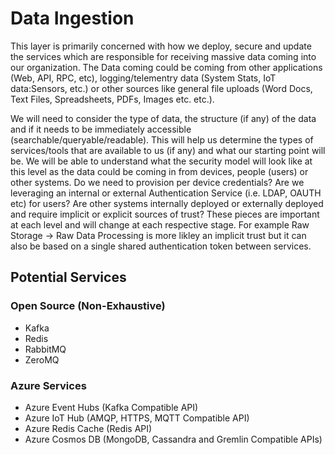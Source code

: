 # Data Ingestion
This layer is primarily concerned with how we deploy, secure and update the services which are responsible for receiving massive data coming into our organization.  The Data coming could be coming from other applications (Web, API, RPC, etc), logging/telementry data (System Stats, IoT data:Sensors, etc.) or other sources like general file uploads (Word Docs, Text Files, Spreadsheets, PDFs, Images etc. etc.).

We will need to consider the type of data, the structure (if any) of the data and if it needs to be immediately accessible (searchable/queryable/readable).  This will help us determine the types of services/tools that are available to us (if any) and what our starting point will be.  We will be able to understand what the security model will look like at this level as the data could be coming in from devices, people (users) or other systems. Do we need to provision per device credentials? Are we leveraging an internal or external Authentication Service (i.e. LDAP, OAUTH etc) for users? Are other systems internally deployed or externally deployed and require implicit or explicit sources of trust?  These pieces are important at each level and will change at each respective stage.  For example Raw Storage -> Raw Data Processing is more likley an implicit trust but it can also be based on a single shared authentication token between services.

## Potential Services
### Open Source (Non-Exhaustive)
- Kafka
- Redis
- RabbitMQ
- ZeroMQ

### Azure Services
- Azure Event Hubs (Kafka Compatible API)
- Azure IoT Hub (AMQP, HTTPS, MQTT Compatible API)
- Azure Redis Cache (Redis API)
- Azure Cosmos DB (MongoDB, Cassandra and Gremlin Compatible APIs)